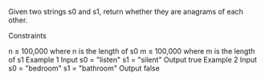 Given two strings s0 and s1, return whether they are anagrams of each other.

Constraints

n ≤ 100,000 where n is the length of s0
m ≤ 100,000 where m is the length of s1
Example 1
Input
s0 = "listen"
s1 = "silent"
Output
true
Example 2
Input
s0 = "bedroom"
s1 = "bathroom"
Output
false
